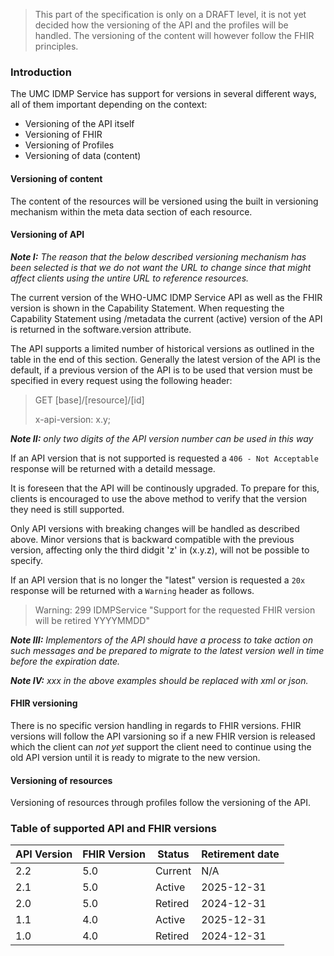 <blockquote class="stu-note">
    <p>This part of the specification is only on a DRAFT level, it is not yet decided how the versioning of the API and the profiles will be handled. The versioning of the content will however follow the FHIR principles.</p>
 </blockquote>

### Introduction
The UMC IDMP Service has support for versions in several different ways, all of them important depending on the context:
- Versioning of the API itself
- Versioning of FHIR
- Versioning of Profiles
- Versioning of data (content)

#### Versioning of content
The content of the resources will be versioned using the built in versioning mechanism within the meta data section of each resource.

#### Versioning of API
___Note I:___ _The reason that the below described versioning mechanism has been selected is that we do not want the URL to change since that might affect clients using the untire URL to reference resources._

The current version of the WHO-UMC IDMP Service API as well as the FHIR version is shown in the Capability Statement. When requesting the Capability Statement using /metadata the current (active) version of the API is returned in the software.version attribute.

The API supports a limited number of historical versions as outlined in the table in the end of this section. Generally the latest version of the API is the default, if a previous version of the API is to be used that version must be specified in every request using the following header:

> GET [base]/[resource]/[id]
>
> x-api-version: x.y;  

___Note II:___ _only two digits of the API version number can be used in this way_

If an API version that is not supported is requested a `406 - Not Acceptable` response will be returned with a detaild message.

It is foreseen that the API will be continously upgraded. To prepare for this, clients is encouraged to use the above method to verify that the version they need is still supported. 

Only API versions with breaking changes will be handled as described above. Minor versions that is backward compatible with the previous version, affecting only the third didgit 'z' in (x.y.z), will not be possible to specify. 

If an API version that is no longer the "latest" version is requested a `20x` response will be returned with a `Warning` header as follows.

> Warning: 299 IDMPService "Support for the requested FHIR version will be retired YYYYMMDD"

___Note III:___ _Implementors of the API should have a process to take action on such messages and be prepared to migrate to the latest version well in time before the expiration date._

___Note IV:___ _xxx in the above examples should be replaced with xml or json._

#### FHIR versioning
There is no specific version handling in regards to FHIR versions. FHIR versions will follow the API varsioning so if a new FHIR version is released which the client can _not yet_ support the client need to continue using the old API version until it is ready to migrate to the new version.

#### Versioning of resources

Versioning of resources through profiles follow the versioning of the API.  

### Table of supported API and FHIR versions

<table>
<thead>
<tr class="header">
<th>API Version</th>
<th>FHIR Version</th>
<th>Status</th>
<th>Retirement date</th>
</tr>
</thead>
<tbody>
<tr class="odd">
<td>2.2</td>
<td>5.0</td>
<td>Current</td>
<td>N/A</td>
</tr><tr class="odd">
<td>2.1</td>
<td>5.0</td>
<td>Active</td>
<td>2025-12-31</td>
</tr><tr class="odd">
<td>2.0</td>
<td>5.0</td>
<td>Retired</td>
<td class="warning">2024-12-31</td>
</tr><tr class="even">
<td>1.1</td>
<td>4.0</td>
<td>Active</td>
<td>2025-12-31</td>
</tr><tr class="odd">
<td>1.0</td>
<td>4.0</td>
<td>Retired</td>
<td class="warning">2024-12-31</td>
</tr></tbody>
</table>
